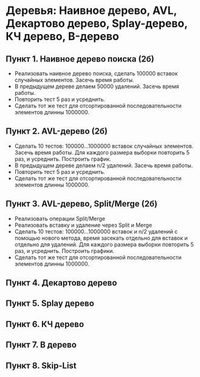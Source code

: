 # Деревья: Наивное дерево, AVL, Декартово дерево, Splay-дерево, КЧ дерево, B-дерево

## Пункт 1. Наивное дерево поиска (2б)
* Реализовать наивное дерево поиска, сделать 100000 вставок случайных элементов. Засечь время работы. 
* В предыдущем дереве делаем 50000 удалений. Засечь время работы. 
* Повторить тест 5 раз и усреднить.
* Сделать тот же тест для отсортированной последовательности элементов длинны 1000000.

## Пункт 2. AVL-дерево (2б)
*  Сделать 10 тестов: 100000...1000000 вставок случайных элементов. Засечь время работы. Для каждого размера выборки повторить 5 раз, и усреднить.
   Построить график.
* В предыдущем дереве делаем n/2 удалений. Засечь время работы. 
* Повторить тест 5 раз и усреднить.
* Сделать тот же тест для отсортированной последовательности элементов длинны 1000000.

## Пункт 3. AVL-дерево, Split/Merge (2б)
* Реализовать операции Split/Merge
* Реализовать вставку и удаление через Split и Merge
* Сделать 10 тестов: 100000...1000000 вставок и n/2 удалений c помощью нового метода, время засекать отдельно для вставок и отдельно для удалений. Для каждого размера выборки повторить 5 раз, и усреднить.
   Построить графики.
* Сделать тот же тест для отсортированной последовательности элементов длинны 1000000.


## Пункт 4. Декартово дерево 

## Пункт 5. Splay дерево 

## Пункт 6. КЧ дерево

## Пункт 7. B дерево

## Пункт 8. Skip-List
